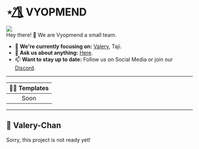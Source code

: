 # ⋆˚🌺⃤ VYOPMEND
![](https://komarev.com/ghpvc/?username=vyopmend&color=6666FF&style=flat&label=Views)<br>
Hey there! 👋
We are Vyopmend a small team.
- 🎯 **We're currently focusing on:** [Valery](#-valery-chan), Taji.
- 💬 **Ask us about anything:** [Here](https://discord.gg/XjTgpFWgjS).
- 📫 **Want to stay up to date:** Follow us on Social Media or join our [Discord](https://discord.gg/XjTgpFWgjS).

---

| 🧑‍🏫 Templates  |
|     :----:    |
| Soon          |

---

## 🌺 Valery-Chan
Sorry, this project is not ready yet!
